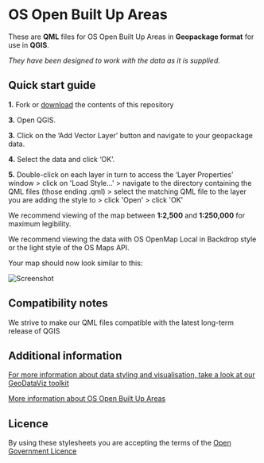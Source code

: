 # OS Open Built Up Areas

These are **QML** files for OS Open Built Up Areas in **Geopackage format** for use in **QGIS**.

*They have been designed to work with the data as it is supplied.*

## Quick start guide

**1.**  Fork or [download](https://github.com/OrdnanceSurvey/OS-Open-Built-Up-Areas-stylesheets/archive/master.zip) the contents of this repository

**3.**  Open QGIS.

**3.**  Click on the ‘Add Vector Layer’ button and navigate to your geopackage data.

**4.**  Select the data and click ‘OK’.

**5.**  Double-click on each layer in turn to access the ‘Layer Properties’ window > click on 'Load Style...' > navigate to the directory containing the QML files (those ending .qml) > select the matching QML file to the layer you are adding the style to > click 'Open' > click 'OK'


We recommend viewing of the map between **1:2,500** and **1:250,000** for maximum legibility.

We recommend viewing the data with OS OpenMap Local in Backdrop style or the light style of the OS Maps API.



Your map should now look similar to this: 

  ![Screenshot](https://raw.githubusercontent.com/OrdnanceSurvey/OS-Open-Built-Up-Areas-stylesheets/main/QGIS%20stylesheets%20(QML)/images/NonBuiltUpExtents.png?token=GHSAT0AAAAAAB3FMYXODQX4KCKF2EQBTJMMY3TLP6Q "Screenshot of the Non Built Up Extents Layer of OS Open Built Up Areas dataset over the OS Maps API in light style")



## Compatibility notes

We strive to make our QML files compatible with the latest long-term release of QGIS

## Additional information

[For more information about data styling and visualisation, take a look at our GeoDataViz toolkit](https://github.com/OrdnanceSurvey/GeoDataViz-Toolkit)

[More information about OS Open Built Up Areas](http://www.ordnancesurvey.co.uk/business-and-government/products/os-open-built-up-areas.html)

## Licence

By using these stylesheets you are accepting the terms of the [Open Government Licence](http://www.nationalarchives.gov.uk/doc/open-government-licence/)
